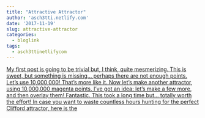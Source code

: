 ```yaml
---
title: "Attractive Attractor"
author: 'asch3tti.netlify.com'
date: '2017-11-19'
slug: attractive-attractor
categories:
  - bloglink
tags:
  - asch3ttinetlifycom
---
```


[My first post is going to be trivial but, I think, quite mesmerizing. This is sweet, but something is missing… perhaps there are not enough points. Let’s use 10,000,000! That’s more like it. Now let’s make another attractor, using 10,000,000 magenta points. I’ve got an idea: let’s make a few more, and then overlay them! Fantastic. This took a long time but… totally worth the effort! In case you want to waste countless hours hunting for the perfect Clifford attractor, here is the<i class="fas fa-external-link-alt"></i>](https://asch3tti.netlify.com/post/attractive-attractor/)

